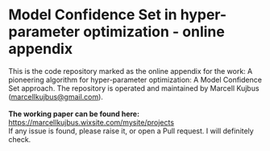 # Model Confidence Set in hyper-parameter optimization - online appendix
This is the code repository marked as the online appendix for the work: A pioneering algorithm for hyper-parameter optimization: A Model Confidence 
Set approach. The repository is operated and maintained by Marcell Kujbus (marcellkujbus@gmail.com).
<br><br>
<b> The working paper can be found here: </b><br>
https://marcellkujbus.wixsite.com/mysite/projects
<br>
If any issue is found, please raise it, or open a Pull request. I will definitely check.
